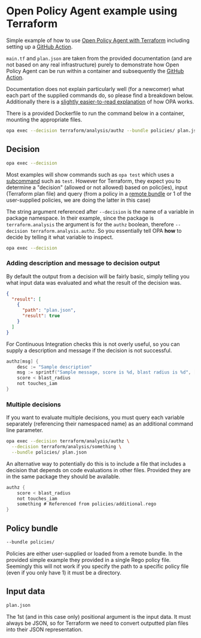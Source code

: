 # Open Policy Agent example using Terraform

Simple example of how to use [Open Policy Agent with Terraform](https://www.openpolicyagent.org/docs/latest/terraform/) including setting up a [GitHub Action](https://github.com/open-policy-agent/setup-opa).

`main.tf` and `plan.json` are taken from the provided documentation (and are not based on any real infrastructure) purely to demonstrate how Open Policy Agent can be run within a container and subsequently the [GitHub Action](https://github.com/open-policy-agent/setup-opa).

Documentation does not explain particularly well (for a newcomer) what each part of the supplied commands do, so please find a breakdown below. Additionally there is a [slightly easier-to-read explanation](https://spacelift.io/blog/what-is-open-policy-agent-and-how-it-works#how-does-opa-work) of how OPA works.

There is a provided Dockerfile to run the command below in a container, mounting the appropriate files.

```bash
opa exec --decision terraform/analysis/authz --bundle policies/ plan.json
```

## Decision

```bash
opa exec --decision 
```

Most examples will show commands such as `opa test` which uses a [subcommand](https://gobyexample.com/command-line-subcommands) such as `test`. However for Terraform, they expect you to determine a "decision" (allowed or not allowed) based on polic(ies), input (Terraform plan file) and query (from a policy in a [remote bundle](https://www.openpolicyagent.org/docs/latest/management-bundles) or 1 of the user-supplied policies, we are doing the latter in this case)

The string argument referenced after `--decision` is the name of a variable in package namespace. In their example, since the package is `terraform.analysis` the argument is for the `authz` boolean, therefore `--decision terraform.analysis.authz`. So you essentially tell OPA __how__ to decide by telling it what variable to inspect.

```bash
opa exec --decision 
```

### Adding description and message to decision output

By default the output from a decision will be fairly basic, simply telling you what input data was evaluated and what the result of the decision was.

```json
{
  "result": [
    {
      "path": "plan.json",
      "result": true
    }
  ]
}
```

For Continuous Integration checks this is not overly useful, so you can supply a description and message if the decision is not successful.

```go
authz[msg] {
    desc := "Sample description"
    msg := sprintf("Sample message, score is %d, blast radius is %d", [score, blast_radius])
    score < blast_radius
    not touches_iam
}
```

### Multiple decisions

If you want to evaluate multiple decisions, you must query each variable separately (referencing their namespaced name) as an additional command line parameter.

```bash
opa exec --decision terraform/analysis/authz \
  --decision terraform/analysis/something \
  --bundle policies/ plan.json
```

An alternative way to potentially do this is to include a file that includes a decision that depends on code evaluations in other files. Provided they are in the same package they should be available.

```go
authz {
    score < blast_radius
    not touches_iam
    something # Referenced from policies/additional.rego
}
```

## Policy bundle

```bash
--bundle policies/
```

Policies are either user-supplied or loaded from a remote bundle. In the provided simple example they provided in a single Rego policy file. Seemingly this will not work if you specify the path to a specific policy file (even if you only have 1) it must be a directory.

## Input data

```bash
plan.json
```

The 1st (and in this case only) positional argument is the input data. It must always be JSON, so for Terraform we need to convert outputted plan files into their JSON representation.
